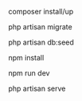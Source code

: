 <p>composer install/up</p>
<p>php artisan migrate</p>
<p>php artisan db:seed</p>
<p>npm install</p>
<p>npm run dev</p>
<p>php artisan serve</p>
